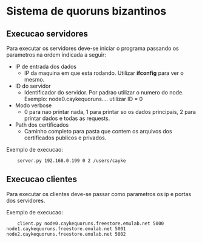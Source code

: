 # Sistema de quoruns bizantinos #

## Execucao servidores ##

Para executar os servidores deve-se iniciar o programa passando os parametros na ordem indicada a seguir:

- IP de entrada dos dados 
	- IP da maquina em que esta rodando. Utilizar **ifconfig** para ver o mesmo.
- ID do servidor
	- Identificador do servidor. Por padrao utilizar o numero do node. Exemplo: node0.caykequoruns.... utilizar ID = 0
- Modo verbose
	- 0 para nao printar nada, 1 para printar so os dados principais, 2 para printar dados e todas as requests.
- Path dos certificados 
	- Caminho completo para pasta que contem os arquivos dos certificados publicos e privados.
	
	
Exemplo de execucao:
		
		server.py 192.168.0.199 0 2 /users/cayke
		
		
## Execucao clientes ##

Para executar os clientes deve-se passar como parametros os ip e portas dos servidores. 

Exemplo de execucao:

		client.py node0.caykequoruns.freestore.emulab.net 5000 node1.caykequoruns.freestore.emulab.net 5001 node2.caykequoruns.freestore.emulab.net 5002
		
		